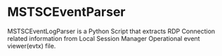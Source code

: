# MSTSCEventParser
 MSTSCEventLogParser is a Python Script that extracts RDP Connection related information from  Local Session Manager Operational event viewer(evtx) file.
